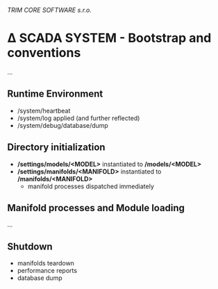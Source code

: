 ﻿*TRIM CORE SOFTWARE s.r.o.*
# ∆ SCADA SYSTEM - Bootstrap and conventions

...

## Runtime Environment

* /system/heartbeat
* /system/log applied (and further reflected)
* /system/debug/database/dump

## Directory initialization

* **/settings/models/\<MODEL\>** instantiated to **/models/\<MODEL\>**
* **/settings/manifolds/\<MANIFOLD\>** instantiated to **/manifolds/\<MANIFOLD\>**
  * manifold processes dispatched immediately

## Manifold processes and Module loading

...

## Shutdown

* manifolds teardown
* performance reports
* database dump
